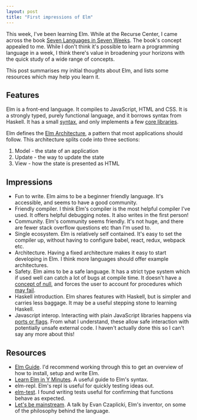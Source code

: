```yaml
---
layout: post
title: "First impressions of Elm"
---
```


This week, I've been learning Elm. While at the Recurse Center, I came across
the book [Seven Languages in Seven
Weeks](https://pragprog.com/book/btlang/seven-languages-in-seven-weeks). The
book's concept appealed to me. While I don't think it's possible to learn a
programming language in a week, I think there's value in broadening your
horizons with the quick study of a wide range of concepts.

This post summarises my initial thoughts about Elm, and lists some resources
which may help you learn it.

## Features

Elm is a front-end language. It compiles to JavaScript, HTML and CSS. It is a
strongly typed, purely functional language, and it borrows syntax from Haskell.
It has a small [syntax](http://elm-lang.org/docs/syntax), and only implements a
few [core
libraries](http://package.elm-lang.org/packages/elm-lang/core/latest/).

Elm defines the [Elm Architecture](https://guide.elm-lang.org/architecture/), a
pattern that most applications should follow. This architecture splits code into
three sections:

1. Model - the state of an application
2. Update - the way to update the state
3. View - how the state is presented as HTML

## Impressions

- Fun to write. Elm aims to be a beginner friendly language. It's accessible,
  and seems to have a good community.
- Friendly compiler. I think Elm's compiler is the most helpful compiler I've
  used. It offers helpful debugging notes. It also writes in the first person!
- Community. Elm's community seems friendly. It's not huge, and there are fewer
  stack overflow questions etc than I'm used to. 
- Single ecosystem. Elm is relatively self contained. It's easy to set the
  compiler up, without having to configure babel, react, redux, webpack etc.
- Architecture. Having a fixed architecture makes it easy to start developing in
  Elm. I think more languages should offer example architectures.
- Safety. Elm aims to be a safe language. It has a strict type system which if
  used well can catch a lot of bugs at compile time. It doesn't have a [concept
  of null](https://guide.elm-lang.org/error_handling/maybe.html), and forces the
  user to account for procedures which [may
  fail](https://guide.elm-lang.org/error_handling/result.html). 
- Haskell introduction. Elm shares features with Haskell, but is simpler and
  carries less baggage. It may be a useful stepping stone to learning Haskell.
- Javascript interop. Interacting with plain JavaScript libraries happens via 
  [ports or flags](https://guide.elm-lang.org/interop/javascript.html). From
  what I understand, these allow safe interaction with potentially unsafe
  external code. I haven't actually done this so I can't say any more about
  this!

## Resources

- [Elm Guide](https://guide.elm-lang.org/install.html). I'd recommend working
  through this to get an overview of how to install, setup and write Elm.
- [Learn Elm in Y Minutes](https://learnxinyminutes.com/docs/elm/). A useful
  guide to Elm's syntax.
- elm-repl. Elm's repl is useful for quickly testing ideas out.
- [elm-test](https://github.com/elm-community/elm-test). I found writing tests
  useful for confirming that functions behave as expected.
- [Let's be
  mainstream](http://www.elmbark.com/2016/03/16/mainstream-elm-user-focused-design).
  A talk by Evan Czaplicki, Elm's inventor, on some of the philosophy behind the
  language.
